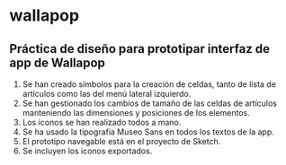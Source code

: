 # wallapop

## Práctica de diseño para prototipar interfaz de app de Wallapop

1. Se han creado símbolos para la creación de celdas, tanto de lista de artículos como las del menú lateral izquierdo.
2. Se han gestionado los cambios de tamaño de las celdas de artículos manteniendo las dimensiones y posiciones de los elementos.
3. Los iconos se han realizado todos a mano.
4. Se ha usado la tipografía Museo Sans en todos los textos de la app.
4. El prototipo navegable está en el proyecto de Sketch.
5. Se incluyen los iconos exportados.
